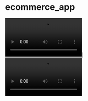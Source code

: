 # ecommerce_app



<video src="https://user-images.githubusercontent.com/47029136/158941036-f2f208f3-1ea0-4f1a-a658-daca5e6f8225.mp4" width=250/></video>|<video src="https://user-images.githubusercontent.com/47029136/158941088-4c5d5021-774f-46db-ad52-2eb7ca200d3b.mp4" width=250/></video>

